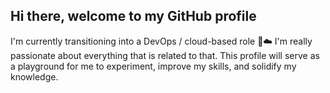 ## Hi there, welcome to my GitHub profile 

I'm currently transitioning into a DevOps / cloud-based role 🚀☁️
I'm really passionate about everything that is related to that.
This profile will serve as a playground for me to experiment, improve my skills, and solidify my knowledge.  







<!--
**maor-klir/maor-klir** is a ✨ _special_ ✨ repository because its `README.md` (this file) appears on your GitHub profile.

Here are some ideas to get you started:

- 🔭 I’m currently working on ...
- 🌱 I’m currently learning ...
- 👯 I’m looking to collaborate on ...
- 🤔 I’m looking for help with ...
- 💬 Ask me about ...
- 📫 How to reach me: ...
- 😄 Pronouns: ...
- ⚡ Fun fact: ...
-->
